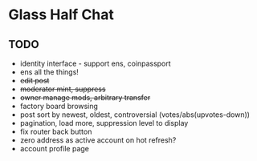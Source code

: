 # Glass Half Chat

## TODO

* identity interface - support ens, coinpassport
* ens all the things!
* ~~edit post~~
* ~~moderator mint, suppress~~
* ~~owner manage mods, arbitrary transfer~~
* factory board browsing
* post sort by newest, oldest, controversial (votes/abs(upvotes-down))
* pagination, load more, suppression level to display
* fix router back button
* zero address as active account on hot refresh?
* account profile page
